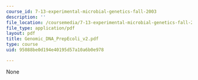 ```yaml
---
course_id: 7-13-experimental-microbial-genetics-fall-2003
description: ''
file_location: /coursemedia/7-13-experimental-microbial-genetics-fall-2003/95088be0d194e40195d57a10a6b0e978_Genomic_DNA_PrepEcoli_v2.pdf
file_type: application/pdf
layout: pdf
title: Genomic_DNA_PrepEcoli_v2.pdf
type: course
uid: 95088be0d194e40195d57a10a6b0e978

---
```

None